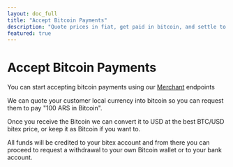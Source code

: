 ```yaml
---
layout: doc_full
title: "Accept Bitcoin Payments"
description: "Quote prices in fiat, get paid in bitcoin, and settle to fiat."
featured: true
---
```


# Accept Bitcoin Payments

You can start accepting bitcoin payments using our [Merchant](https://developers.bitex.la/?version=latest#c19db8f0-8a2b-4eba-a928-2f134e39b423) endpoints

We can quote your customer local currency into bitcoin so you can request them to pay "100 ARS in Bitcoin".

Once you receive the Bitcoin we can convert it to USD at the best BTC/USD bitex price, or keep it as Bitcoin if you want to.

All funds will be credited to your bitex account and from there you can proceed to request a withdrawal to your own Bitcoin wallet or to your bank account.


